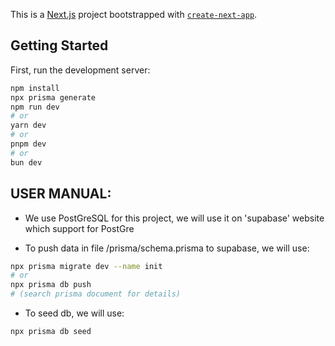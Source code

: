 This is a [Next.js](https://nextjs.org) project bootstrapped with [`create-next-app`](https://nextjs.org/docs/app/api-reference/cli/create-next-app).

## Getting Started

First, run the development server:

```bash
npm install
npx prisma generate
npm run dev
# or
yarn dev
# or
pnpm dev
# or
bun dev
```

## USER MANUAL:

- We use PostGreSQL for this project, we will use it on 'supabase' website which support for PostGre

- To push data in file /prisma/schema.prisma to supabase, we will use:

```bash
npx prisma migrate dev --name init
# or
npx prisma db push
# (search prisma document for details)
```
    
- To seed db, we will use:

```bash 
npx prisma db seed
```    